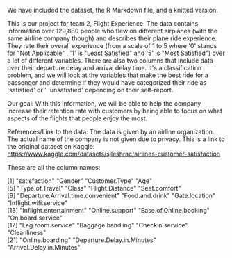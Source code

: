 We have included the dataset, the R Markdown file, and a knitted version. 


This is our project for team 2, Flight Experience. The data contains information over 129,880 people who flew on different airplanes (with the same airline company though) and describes their plane ride experience. They rate their overall experience (from a scale of 1 to 5 where '0' stands for "Not Applicable" , '1' is "Least Satisfied" and '5' is "Most Satisfied") over a lot of different variables. There are also two columns that include data over their departure delay and arrival delay time. It's a classification problem, and we will look at the variables that make the best ride for a passenger and determine if they would have categorized their ride as 'satisfied' or ' 'unsatisfied' depending on their self-report. 

Our goal: With this information, we will be able to help the company increase their retention rate with customers by being able to focus on what aspects of the flights that people enjoy the most. 

References/Link to the data: The data is given by an airline organization. The actual name of the company is not given due to privacy. This is a link to the original dataset on Kaggle: https://www.kaggle.com/datasets/sjleshrac/airlines-customer-satisfaction

These are all the column names: 

 [1] "satisfaction"                      "Gender"                            "Customer.Type"                     "Age"                              
 [5] "Type.of.Travel"                    "Class"                             "Flight.Distance"                   "Seat.comfort"                     
 [9] "Departure.Arrival.time.convenient" "Food.and.drink"                    "Gate.location"                     "Inflight.wifi.service"            
[13] "Inflight.entertainment"            "Online.support"                    "Ease.of.Online.booking"            "On.board.service"                 
[17] "Leg.room.service"                  "Baggage.handling"                  "Checkin.service"                   "Cleanliness"                      
[21] "Online.boarding"                   "Departure.Delay.in.Minutes"        "Arrival.Delay.in.Minutes"  

